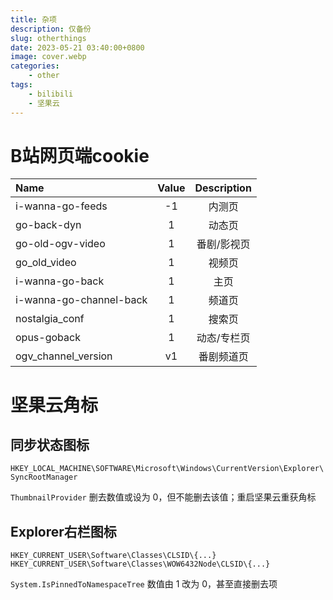 ```yaml
---
title: 杂项
description: 仅备份
slug: otherthings
date: 2023-05-21 03:40:00+0800
image: cover.webp
categories:
    - other
tags:
    - bilibili
    - 坚果云
---
```

# B站网页端cookie

| Name                    | Value | Description |
| :---------------------- | :---: | :---------: |
| i-wanna-go-feeds        |  -1   |   内测页    |
| go-back-dyn             |   1   |   动态页    |
| go-old-ogv-video        |   1   | 番剧/影视页 |
| go_old_video            |   1   |   视频页    |
| i-wanna-go-back         |   1   |    主页     |
| i-wanna-go-channel-back |   1   |   频道页    |
| nostalgia_conf          |   1   |   搜索页    |
| opus-goback             |   1   | 动态/专栏页 |
| ogv_channel_version     |  v1   | 番剧频道页  |

 

# 坚果云角标

## 同步状态图标

`HKEY_LOCAL_MACHINE\SOFTWARE\Microsoft\Windows\CurrentVersion\Explorer\SyncRootManager` 

`ThumbnailProvider` 删去数值或设为 $0$，但不能删去该值；重启坚果云重获角标

## Explorer右栏图标

`HKEY_CURRENT_USER\Software\Classes\CLSID\{...}`
`HKEY_CURRENT_USER\Software\Classes\WOW6432Node\CLSID\{...}` 

`System.IsPinnedToNamespaceTree` 数值由 $1$ 改为 $0$，甚至直接删去项
